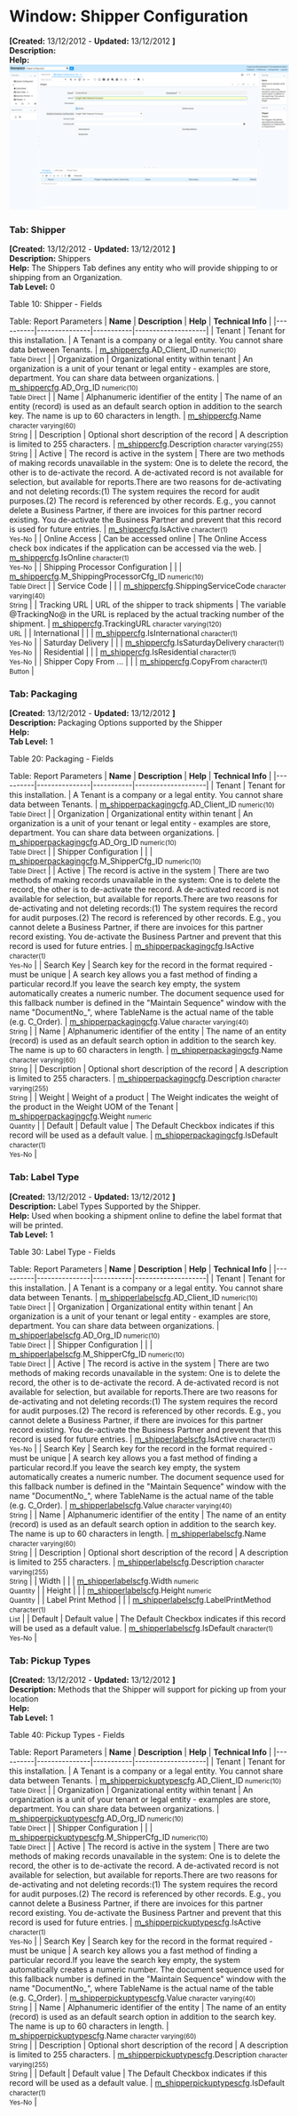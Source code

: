 # Window: Shipper Configuration

**[Created:** 13/12/2012 - **Updated:** 13/12/2012 **]**  
**Description:**   
**Help:**   
![](/img/docs/manual/ShipperConfiguration-Window_iDempiere_v12.0.0.png)

### Tab: Shipper

**[Created:** 13/12/2012 - **Updated:** 13/12/2012 **]**   
**Description:** Shippers  
**Help:** The Shippers Tab defines any entity who will provide shipping to or shipping from an Organization.  
**Tab Level:** 0

Table 10: Shipper - Fields 

Table: Report Parameters
| **Name** | **Description** | **Help** | **Technical Info** |
|----------|---------------|-----------|--------------------|
| Tenant | Tenant for this installation. | A Tenant is a company or a legal entity. You cannot share data between Tenants. | [m_shippercfg](https://idempiere-schemaspy.muriloht.com/adempiere/tables/m_shippercfg.html).AD_Client_ID<small> numeric(10) <br/> Table Direct</small> | 
| Organization | Organizational entity within tenant | An organization is a unit of your tenant or legal entity - examples are store, department. You can share data between organizations. | [m_shippercfg](https://idempiere-schemaspy.muriloht.com/adempiere/tables/m_shippercfg.html).AD_Org_ID<small> numeric(10) <br/> Table Direct</small> | 
| Name | Alphanumeric identifier of the entity | The name of an entity (record) is used as an default search option in addition to the search key. The name is up to 60 characters in length. | [m_shippercfg](https://idempiere-schemaspy.muriloht.com/adempiere/tables/m_shippercfg.html).Name<small> character varying(60) <br/> String</small> | 
| Description | Optional short description of the record | A description is limited to 255 characters. | [m_shippercfg](https://idempiere-schemaspy.muriloht.com/adempiere/tables/m_shippercfg.html).Description<small> character varying(255) <br/> String</small> | 
| Active | The record is active in the system | There are two methods of making records unavailable in the system: One is to delete the record, the other is to de-activate the record. A de-activated record is not available for selection, but available for reports.There are two reasons for de-activating and not deleting records:(1) The system requires the record for audit purposes.(2) The record is referenced by other records. E.g., you cannot delete a Business Partner, if there are invoices for this partner record existing. You de-activate the Business Partner and prevent that this record is used for future entries. | [m_shippercfg](https://idempiere-schemaspy.muriloht.com/adempiere/tables/m_shippercfg.html).IsActive<small> character(1) <br/> Yes-No</small> | 
| Online Access | Can be accessed online | The Online Access check box indicates if the application can be accessed via the web. | [m_shippercfg](https://idempiere-schemaspy.muriloht.com/adempiere/tables/m_shippercfg.html).IsOnline<small> character(1) <br/> Yes-No</small> | 
| Shipping Processor Configuration |  |  | [m_shippercfg](https://idempiere-schemaspy.muriloht.com/adempiere/tables/m_shippercfg.html).M_ShippingProcessorCfg_ID<small> numeric(10) <br/> Table Direct</small> | 
| Service Code |  |  | [m_shippercfg](https://idempiere-schemaspy.muriloht.com/adempiere/tables/m_shippercfg.html).ShippingServiceCode<small> character varying(40) <br/> String</small> | 
| Tracking URL | URL of the shipper to track shipments | The variable @TrackingNo@ in the URL is replaced by the actual tracking number of the shipment. | [m_shippercfg](https://idempiere-schemaspy.muriloht.com/adempiere/tables/m_shippercfg.html).TrackingURL<small> character varying(120) <br/> URL</small> | 
| International |  |  | [m_shippercfg](https://idempiere-schemaspy.muriloht.com/adempiere/tables/m_shippercfg.html).IsInternational<small> character(1) <br/> Yes-No</small> | 
| Saturday Delivery |  |  | [m_shippercfg](https://idempiere-schemaspy.muriloht.com/adempiere/tables/m_shippercfg.html).IsSaturdayDelivery<small> character(1) <br/> Yes-No</small> | 
| Residential |  |  | [m_shippercfg](https://idempiere-schemaspy.muriloht.com/adempiere/tables/m_shippercfg.html).IsResidential<small> character(1) <br/> Yes-No</small> | 
| Shipper Copy From ... |  |  | [m_shippercfg](https://idempiere-schemaspy.muriloht.com/adempiere/tables/m_shippercfg.html).CopyFrom<small> character(1) <br/> Button</small> | 


### Tab: Packaging

**[Created:** 13/12/2012 - **Updated:** 13/12/2012 **]**   
**Description:** Packaging Options supported by the Shipper  
**Help:**   
**Tab Level:** 1

Table 20: Packaging - Fields 

Table: Report Parameters
| **Name** | **Description** | **Help** | **Technical Info** |
|----------|---------------|-----------|--------------------|
| Tenant | Tenant for this installation. | A Tenant is a company or a legal entity. You cannot share data between Tenants. | [m_shipperpackagingcfg](https://idempiere-schemaspy.muriloht.com/adempiere/tables/m_shipperpackagingcfg.html).AD_Client_ID<small> numeric(10) <br/> Table Direct</small> | 
| Organization | Organizational entity within tenant | An organization is a unit of your tenant or legal entity - examples are store, department. You can share data between organizations. | [m_shipperpackagingcfg](https://idempiere-schemaspy.muriloht.com/adempiere/tables/m_shipperpackagingcfg.html).AD_Org_ID<small> numeric(10) <br/> Table Direct</small> | 
| Shipper Configuration |  |  | [m_shipperpackagingcfg](https://idempiere-schemaspy.muriloht.com/adempiere/tables/m_shipperpackagingcfg.html).M_ShipperCfg_ID<small> numeric(10) <br/> Table Direct</small> | 
| Active | The record is active in the system | There are two methods of making records unavailable in the system: One is to delete the record, the other is to de-activate the record. A de-activated record is not available for selection, but available for reports.There are two reasons for de-activating and not deleting records:(1) The system requires the record for audit purposes.(2) The record is referenced by other records. E.g., you cannot delete a Business Partner, if there are invoices for this partner record existing. You de-activate the Business Partner and prevent that this record is used for future entries. | [m_shipperpackagingcfg](https://idempiere-schemaspy.muriloht.com/adempiere/tables/m_shipperpackagingcfg.html).IsActive<small> character(1) <br/> Yes-No</small> | 
| Search Key | Search key for the record in the format required - must be unique | A search key allows you a fast method of finding a particular record.If you leave the search key empty, the system automatically creates a numeric number.  The document sequence used for this fallback number is defined in the &quot;Maintain Sequence&quot; window with the name &quot;DocumentNo_&quot;, where TableName is the actual name of the table (e.g. C_Order). | [m_shipperpackagingcfg](https://idempiere-schemaspy.muriloht.com/adempiere/tables/m_shipperpackagingcfg.html).Value<small> character varying(40) <br/> String</small> | 
| Name | Alphanumeric identifier of the entity | The name of an entity (record) is used as an default search option in addition to the search key. The name is up to 60 characters in length. | [m_shipperpackagingcfg](https://idempiere-schemaspy.muriloht.com/adempiere/tables/m_shipperpackagingcfg.html).Name<small> character varying(60) <br/> String</small> | 
| Description | Optional short description of the record | A description is limited to 255 characters. | [m_shipperpackagingcfg](https://idempiere-schemaspy.muriloht.com/adempiere/tables/m_shipperpackagingcfg.html).Description<small> character varying(255) <br/> String</small> | 
| Weight | Weight of a product | The Weight indicates the weight  of the product in the Weight UOM of the Tenant | [m_shipperpackagingcfg](https://idempiere-schemaspy.muriloht.com/adempiere/tables/m_shipperpackagingcfg.html).Weight<small> numeric <br/> Quantity</small> | 
| Default | Default value | The Default Checkbox indicates if this record will be used as a default value. | [m_shipperpackagingcfg](https://idempiere-schemaspy.muriloht.com/adempiere/tables/m_shipperpackagingcfg.html).IsDefault<small> character(1) <br/> Yes-No</small> | 


### Tab: Label Type

**[Created:** 13/12/2012 - **Updated:** 13/12/2012 **]**   
**Description:** Label Types Supported by the Shipper.  
**Help:** Used when booking a shipment online to define the label format that will be printed.  
**Tab Level:** 1

Table 30: Label Type - Fields 

Table: Report Parameters
| **Name** | **Description** | **Help** | **Technical Info** |
|----------|---------------|-----------|--------------------|
| Tenant | Tenant for this installation. | A Tenant is a company or a legal entity. You cannot share data between Tenants. | [m_shipperlabelscfg](https://idempiere-schemaspy.muriloht.com/adempiere/tables/m_shipperlabelscfg.html).AD_Client_ID<small> numeric(10) <br/> Table Direct</small> | 
| Organization | Organizational entity within tenant | An organization is a unit of your tenant or legal entity - examples are store, department. You can share data between organizations. | [m_shipperlabelscfg](https://idempiere-schemaspy.muriloht.com/adempiere/tables/m_shipperlabelscfg.html).AD_Org_ID<small> numeric(10) <br/> Table Direct</small> | 
| Shipper Configuration |  |  | [m_shipperlabelscfg](https://idempiere-schemaspy.muriloht.com/adempiere/tables/m_shipperlabelscfg.html).M_ShipperCfg_ID<small> numeric(10) <br/> Table Direct</small> | 
| Active | The record is active in the system | There are two methods of making records unavailable in the system: One is to delete the record, the other is to de-activate the record. A de-activated record is not available for selection, but available for reports.There are two reasons for de-activating and not deleting records:(1) The system requires the record for audit purposes.(2) The record is referenced by other records. E.g., you cannot delete a Business Partner, if there are invoices for this partner record existing. You de-activate the Business Partner and prevent that this record is used for future entries. | [m_shipperlabelscfg](https://idempiere-schemaspy.muriloht.com/adempiere/tables/m_shipperlabelscfg.html).IsActive<small> character(1) <br/> Yes-No</small> | 
| Search Key | Search key for the record in the format required - must be unique | A search key allows you a fast method of finding a particular record.If you leave the search key empty, the system automatically creates a numeric number.  The document sequence used for this fallback number is defined in the &quot;Maintain Sequence&quot; window with the name &quot;DocumentNo_&quot;, where TableName is the actual name of the table (e.g. C_Order). | [m_shipperlabelscfg](https://idempiere-schemaspy.muriloht.com/adempiere/tables/m_shipperlabelscfg.html).Value<small> character varying(40) <br/> String</small> | 
| Name | Alphanumeric identifier of the entity | The name of an entity (record) is used as an default search option in addition to the search key. The name is up to 60 characters in length. | [m_shipperlabelscfg](https://idempiere-schemaspy.muriloht.com/adempiere/tables/m_shipperlabelscfg.html).Name<small> character varying(60) <br/> String</small> | 
| Description | Optional short description of the record | A description is limited to 255 characters. | [m_shipperlabelscfg](https://idempiere-schemaspy.muriloht.com/adempiere/tables/m_shipperlabelscfg.html).Description<small> character varying(255) <br/> String</small> | 
| Width |  |  | [m_shipperlabelscfg](https://idempiere-schemaspy.muriloht.com/adempiere/tables/m_shipperlabelscfg.html).Width<small> numeric <br/> Quantity</small> | 
| Height |  |  | [m_shipperlabelscfg](https://idempiere-schemaspy.muriloht.com/adempiere/tables/m_shipperlabelscfg.html).Height<small> numeric <br/> Quantity</small> | 
| Label Print Method |  |  | [m_shipperlabelscfg](https://idempiere-schemaspy.muriloht.com/adempiere/tables/m_shipperlabelscfg.html).LabelPrintMethod<small> character(1) <br/> List</small> | 
| Default | Default value | The Default Checkbox indicates if this record will be used as a default value. | [m_shipperlabelscfg](https://idempiere-schemaspy.muriloht.com/adempiere/tables/m_shipperlabelscfg.html).IsDefault<small> character(1) <br/> Yes-No</small> | 


### Tab: Pickup Types

**[Created:** 13/12/2012 - **Updated:** 13/12/2012 **]**   
**Description:** Methods that the Shipper will support for picking up from your location  
**Help:**   
**Tab Level:** 1

Table 40: Pickup Types - Fields 

Table: Report Parameters
| **Name** | **Description** | **Help** | **Technical Info** |
|----------|---------------|-----------|--------------------|
| Tenant | Tenant for this installation. | A Tenant is a company or a legal entity. You cannot share data between Tenants. | [m_shipperpickuptypescfg](https://idempiere-schemaspy.muriloht.com/adempiere/tables/m_shipperpickuptypescfg.html).AD_Client_ID<small> numeric(10) <br/> Table Direct</small> | 
| Organization | Organizational entity within tenant | An organization is a unit of your tenant or legal entity - examples are store, department. You can share data between organizations. | [m_shipperpickuptypescfg](https://idempiere-schemaspy.muriloht.com/adempiere/tables/m_shipperpickuptypescfg.html).AD_Org_ID<small> numeric(10) <br/> Table Direct</small> | 
| Shipper Configuration |  |  | [m_shipperpickuptypescfg](https://idempiere-schemaspy.muriloht.com/adempiere/tables/m_shipperpickuptypescfg.html).M_ShipperCfg_ID<small> numeric(10) <br/> Table Direct</small> | 
| Active | The record is active in the system | There are two methods of making records unavailable in the system: One is to delete the record, the other is to de-activate the record. A de-activated record is not available for selection, but available for reports.There are two reasons for de-activating and not deleting records:(1) The system requires the record for audit purposes.(2) The record is referenced by other records. E.g., you cannot delete a Business Partner, if there are invoices for this partner record existing. You de-activate the Business Partner and prevent that this record is used for future entries. | [m_shipperpickuptypescfg](https://idempiere-schemaspy.muriloht.com/adempiere/tables/m_shipperpickuptypescfg.html).IsActive<small> character(1) <br/> Yes-No</small> | 
| Search Key | Search key for the record in the format required - must be unique | A search key allows you a fast method of finding a particular record.If you leave the search key empty, the system automatically creates a numeric number.  The document sequence used for this fallback number is defined in the &quot;Maintain Sequence&quot; window with the name &quot;DocumentNo_&quot;, where TableName is the actual name of the table (e.g. C_Order). | [m_shipperpickuptypescfg](https://idempiere-schemaspy.muriloht.com/adempiere/tables/m_shipperpickuptypescfg.html).Value<small> character varying(40) <br/> String</small> | 
| Name | Alphanumeric identifier of the entity | The name of an entity (record) is used as an default search option in addition to the search key. The name is up to 60 characters in length. | [m_shipperpickuptypescfg](https://idempiere-schemaspy.muriloht.com/adempiere/tables/m_shipperpickuptypescfg.html).Name<small> character varying(60) <br/> String</small> | 
| Description | Optional short description of the record | A description is limited to 255 characters. | [m_shipperpickuptypescfg](https://idempiere-schemaspy.muriloht.com/adempiere/tables/m_shipperpickuptypescfg.html).Description<small> character varying(255) <br/> String</small> | 
| Default | Default value | The Default Checkbox indicates if this record will be used as a default value. | [m_shipperpickuptypescfg](https://idempiere-schemaspy.muriloht.com/adempiere/tables/m_shipperpickuptypescfg.html).IsDefault<small> character(1) <br/> Yes-No</small> | 


